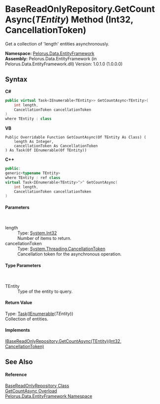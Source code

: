 # BaseReadOnlyRepository.GetCountAsync(*TEntity*) Method (Int32, CancellationToken)
 

Get a collection of 'length' entities asynchronously.

**Namespace:**&nbsp;<a href="55312241">Pelorus.Data.EntityFramework</a><br />**Assembly:**&nbsp;Pelorus.Data.EntityFramework (in Pelorus.Data.EntityFramework.dll) Version: 1.0.1.0 (1.0.0.0)

## Syntax

**C#**<br />
``` C#
public virtual Task<IEnumerable<TEntity>> GetCountAsync<TEntity>(
	int length,
	CancellationToken cancellationToken
)
where TEntity : class

```

**VB**<br />
``` VB
Public Overridable Function GetCountAsync(Of TEntity As Class) ( 
	length As Integer,
	cancellationToken As CancellationToken
) As Task(Of IEnumerable(Of TEntity))
```

**C++**<br />
``` C++
public:
generic<typename TEntity>
where TEntity : ref class
virtual Task<IEnumerable<TEntity>^>^ GetCountAsync(
	int length, 
	CancellationToken cancellationToken
)
```


#### Parameters
&nbsp;<dl><dt>length</dt><dd>Type: <a href="http://msdn2.microsoft.com/en-us/library/td2s409d" target="_blank">System.Int32</a><br />Number of items to return.</dd><dt>cancellationToken</dt><dd>Type: <a href="http://msdn2.microsoft.com/en-us/library/dd384802" target="_blank">System.Threading.CancellationToken</a><br />Cancellation token for the asynchronous operation.</dd></dl>

#### Type Parameters
&nbsp;<dl><dt>TEntity</dt><dd>Type of the entity to query.</dd></dl>

#### Return Value
Type: <a href="http://msdn2.microsoft.com/en-us/library/dd321424" target="_blank">Task</a>(<a href="http://msdn2.microsoft.com/en-us/library/9eekhta0" target="_blank">IEnumerable</a>(*TEntity*))<br />Collection of entities.

#### Implements
<a href="4D3F93F7">IBaseReadOnlyRepository.GetCountAsync(TEntity)(Int32, CancellationToken)</a><br />

## See Also


#### Reference
<a href="7A83640C">BaseReadOnlyRepository Class</a><br /><a href="4A807ED0">GetCountAsync Overload</a><br /><a href="55312241">Pelorus.Data.EntityFramework Namespace</a><br />
